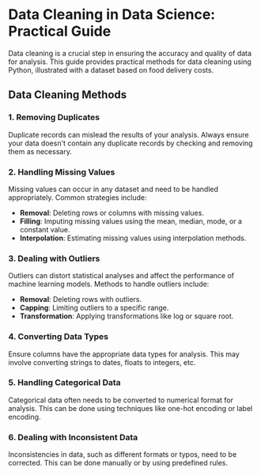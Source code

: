 # Data Cleaning in Data Science: Practical Guide

Data cleaning is a crucial step in ensuring the accuracy and quality of data for analysis. This guide provides practical methods for data cleaning using Python, illustrated with a dataset based on food delivery costs.

## Data Cleaning Methods

### 1. Removing Duplicates
Duplicate records can mislead the results of your analysis. Always ensure your data doesn't contain any duplicate records by checking and removing them as necessary.

### 2. Handling Missing Values
Missing values can occur in any dataset and need to be handled appropriately. Common strategies include:
- **Removal**: Deleting rows or columns with missing values.
- **Filling**: Imputing missing values using the mean, median, mode, or a constant value.
- **Interpolation**: Estimating missing values using interpolation methods.

### 3. Dealing with Outliers
Outliers can distort statistical analyses and affect the performance of machine learning models. Methods to handle outliers include:
- **Removal**: Deleting rows with outliers.
- **Capping**: Limiting outliers to a specific range.
- **Transformation**: Applying transformations like log or square root.

### 4. Converting Data Types
Ensure columns have the appropriate data types for analysis. This may involve converting strings to dates, floats to integers, etc.

### 5. Handling Categorical Data
Categorical data often needs to be converted to numerical format for analysis. This can be done using techniques like one-hot encoding or label encoding.

### 6. Dealing with Inconsistent Data
Inconsistencies in data, such as different formats or typos, need to be corrected. This can be done manually or by using predefined rules.

